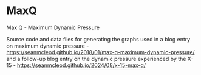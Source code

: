 # MaxQ
Max Q - Maximum Dynamic Pressure

Source code and data files for generating the graphs used in a blog entry on maximum dynamic pressure - https://seanmcleod.github.io/2018/01/max-q-maximum-dynamic-pressure/
and a follow-up blog entry on the dynamic pressure experienced by the X-15 - https://seanmcleod.github.io/2024/08/x-15-max-q/

